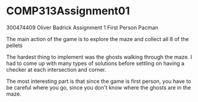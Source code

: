 # COMP313Assignment01
300474409
Oliver Badrick
Assignment 1
First Person Pacman

The main action of the game is to explore the maze and collect all 8 of the pellets

The hardest thing to implement was the ghosts walking through the maze. I had to come up with many types of solutions before settling on having a checker at each intersection and corner.

The most interesting part is that since the game is first person, you have to be careful where you go, since you don't know where the ghosts are in the maze.
